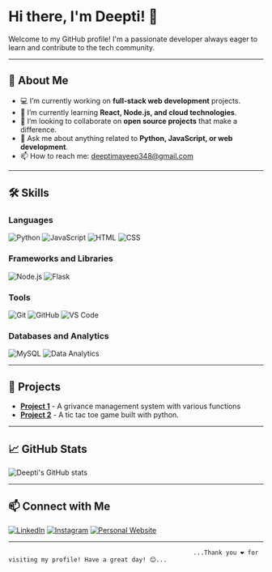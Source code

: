 # Hi there, I'm Deepti! 👋

Welcome to my GitHub profile! I'm a passionate developer always eager to learn and contribute to the tech community.

---

## 🚀 About Me

- 💻 I’m currently working on **full-stack web development** projects.
- 🌱 I’m currently learning **React, Node.js, and cloud technologies**.
- 🤝 I’m looking to collaborate on **open source projects** that make a difference.
- 💬 Ask me about anything related to **Python, JavaScript, or web development**.
- 📫 How to reach me: [deeptimayeep348@gmail.com](mailto:deeptimayeep348@gmail.com)

---

## 🛠️ Skills

### Languages
![Python](https://img.shields.io/badge/Python-3776AB?style=for-the-badge&logo=python&logoColor=white)
![JavaScript](https://img.shields.io/badge/JavaScript-F7DF1E?style=for-the-badge&logo=javascript&logoColor=black)
![HTML](https://img.shields.io/badge/HTML-E34F26?style=for-the-badge&logo=html5&logoColor=white)
![CSS](https://img.shields.io/badge/CSS-1572B6?style=for-the-badge&logo=css3&logoColor=white)

### Frameworks and Libraries
![Node.js](https://img.shields.io/badge/Node.js-339933?style=for-the-badge&logo=nodedotjs&logoColor=white)
![Flask](https://img.shields.io/badge/Flask-000000?style=for-the-badge&logo=flask&logoColor=white)

### Tools
![Git](https://img.shields.io/badge/Git-F05032?style=for-the-badge&logo=git&logoColor=white)
![GitHub](https://img.shields.io/badge/GitHub-181717?style=for-the-badge&logo=github&logoColor=white)
![VS Code](https://img.shields.io/badge/VS_Code-007ACC?style=for-the-badge&logo=visual-studio-code&logoColor=white)

### Databases and Analytics
![MySQL](https://img.shields.io/badge/MySQL-4479A1?style=for-the-badge&logo=mysql&logoColor=white)
![Data Analytics](https://img.shields.io/badge/Data_Analytics-4CAF50?style=for-the-badge&logo=data-analytics&logoColor=white)

---

## 🌟 Projects

- [**Project 1**](https://github.com/DeeptiOP/EDU-Grievance-system) - A grivance management system with various functions 
- [**Project 2**](https://github.com/DeeptiOP/tic-tac-toe) - A tic tac toe game built with python.

---

## 📈 GitHub Stats

![Deepti's GitHub stats](https://github-readme-stats.vercel.app/api?username=DeeptiOP&show_icons=true&theme=radical)

---

## 📫 Connect with Me

[![LinkedIn](https://img.shields.io/badge/LinkedIn-0A66C2?style=for-the-badge&logo=linkedin&logoColor=white)](https://www.linkedin.com/in/deeptimayee-pradhan-123377298/?lipi=urn%3Ali%3Apage%3Ad_flagship3_feed%3B559kqAovR123AIplCx4N%2FA%3D%3D)
[![Instagram](https://img.shields.io/badge/Instagram-E4405F?style=for-the-badge&logo=instagram&logoColor=white)](https://www.instagram.com/deepti)
[![Personal Website](https://img.shields.io/badge/Website-000000?style=for-the-badge&logo=About.me&logoColor=white)](https://deeptimayeeportfolio.netlify.app/)

---

                                                       ...Thank you ❤️ for visiting my profile! Have a great day! 😊...

